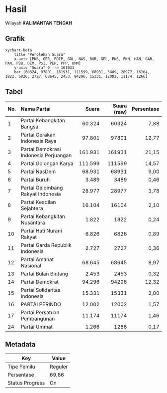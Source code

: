 # Hasil

Wilayah **KALIMANTAN TENGAH**

## Grafik

```mermaid
xychart-beta
    title "Perolehan Suara"
    x-axis [PKB, GER, PDIP, GOL, NAS, BUR, GEL, PKS, PKN, HAN, GAR, PAN, PBB, DEM, PSI, PER, PPP, UMM]
    y-axis "Suara" 0 --> 161931
    bar [60324, 97801, 161931, 111599, 68931, 3489, 28977, 16104, 1822, 6826, 2727, 68645, 2453, 94296, 15331, 12002, 11174, 1266]
```

## Tabel

| No. | Nama Partai                           | Suara   | Suara (raw) | Persentase |
|:--- |:------------------------------------- | -------:| -----------:| ----------:|
| 1   | Partai Kebangkitan Bangsa             | 60.324  | 60324       | 7,88       |
| 2   | Partai Gerakan Indonesia Raya         | 97.801  | 97801       | 12,77      |
| 3   | Partai Demokrasi Indonesia Perjuangan | 161.931 | 161931      | 21,15      |
| 4   | Partai Golongan Karya                 | 111.599 | 111599      | 14,57      |
| 5   | Partai NasDem                         | 68.931  | 68931       | 9,00       |
| 6   | Partai Buruh                          | 3.489   | 3489        | 0,46       |
| 7   | Partai Gelombang Rakyat Indonesia     | 28.977  | 28977       | 3,78       |
| 8   | Partai Keadilan Sejahtera             | 16.104  | 16104       | 2,10       |
| 9   | Partai Kebangkitan Nusantara          | 1.822   | 1822        | 0,24       |
| 10  | Partai Hati Nurani Rakyat             | 6.826   | 6826        | 0,89       |
| 11  | Partai Garda Republik Indonesia       | 2.727   | 2727        | 0,36       |
| 12  | Partai Amanat Nasional                | 68.645  | 68645       | 8,97       |
| 13  | Partai Bulan Bintang                  | 2.453   | 2453        | 0,32       |
| 14  | Partai Demokrat                       | 94.296  | 94296       | 12,32      |
| 15  | Partai Solidaritas Indonesia          | 15.331  | 15331       | 2,00       |
| 16  | PARTAI PERINDO                        | 12.002  | 12002       | 1,57       |
| 17  | Partai Persatuan Pembangunan          | 11.174  | 11174       | 1,46       |
| 24  | Partai Ummat                          | 1.266   | 1266        | 0,17       |


## Metadata

| Key             | Value   |
| --------------- | ------- |
| Tipe Pemilu     | Reguler |
| Persentase      | 69,86   |
| Status Progress | On      |



